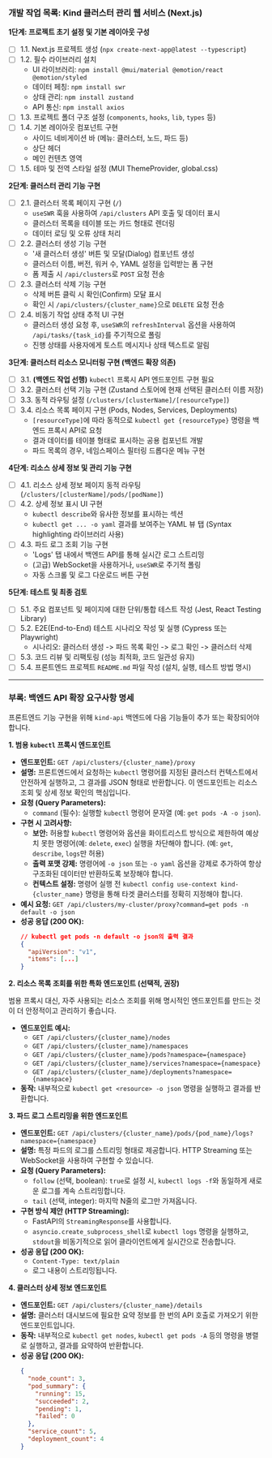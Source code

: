 ### **개발 작업 목록: Kind 클러스터 관리 웹 서비스 (Next.js)**

**1단계: 프로젝트 초기 설정 및 기본 레이아웃 구성**

*   [ ] 1.1. Next.js 프로젝트 생성 (`npx create-next-app@latest --typescript`)
*   [ ] 1.2. 필수 라이브러리 설치
    *   UI 라이브러리: `npm install @mui/material @emotion/react @emotion/styled`
    *   데이터 페칭: `npm install swr`
    *   상태 관리: `npm install zustand`
    *   API 통신: `npm install axios`
*   [ ] 1.3. 프로젝트 폴더 구조 설정 (`components`, `hooks`, `lib`, `types` 등)
*   [ ] 1.4. 기본 레이아웃 컴포넌트 구현
    *   사이드 네비게이션 바 (메뉴: 클러스터, 노드, 파드 등)
    *   상단 헤더
    *   메인 컨텐츠 영역
*   [ ] 1.5. 테마 및 전역 스타일 설정 (MUI ThemeProvider, global.css)

**2단계: 클러스터 관리 기능 구현**

*   [ ] 2.1. 클러스터 목록 페이지 구현 (`/`)
    *   `useSWR` 훅을 사용하여 `/api/clusters` API 호출 및 데이터 표시
    *   클러스터 목록을 테이블 또는 카드 형태로 렌더링
    *   데이터 로딩 및 오류 상태 처리
*   [ ] 2.2. 클러스터 생성 기능 구현
    *   '새 클러스터 생성' 버튼 및 모달(Dialog) 컴포넌트 생성
    *   클러스터 이름, 버전, 워커 수, YAML 설정을 입력받는 폼 구현
    *   폼 제출 시 `/api/clusters`로 `POST` 요청 전송
*   [ ] 2.3. 클러스터 삭제 기능 구현
    *   삭제 버튼 클릭 시 확인(Confirm) 모달 표시
    *   확인 시 `/api/clusters/{cluster_name}`으로 `DELETE` 요청 전송
*   [ ] 2.4. 비동기 작업 상태 추적 UI 구현
    *   클러스터 생성 요청 후, `useSWR`의 `refreshInterval` 옵션을 사용하여 `/api/tasks/{task_id}`를 주기적으로 폴링
    *   진행 상태를 사용자에게 토스트 메시지나 상태 텍스트로 알림

**3단계: 클러스터 리소스 모니터링 구현 (백엔드 확장 의존)**

*   [ ] 3.1. **(백엔드 작업 선행)** `kubectl` 프록시 API 엔드포인트 구현 필요
*   [ ] 3.2. 클러스터 선택 기능 구현 (Zustand 스토어에 현재 선택된 클러스터 이름 저장)
*   [ ] 3.3. 동적 라우팅 설정 (`/clusters/[clusterName]/[resourceType]`)
*   [ ] 3.4. 리소스 목록 페이지 구현 (Pods, Nodes, Services, Deployments)
    *   `[resourceType]`에 따라 동적으로 `kubectl get {resourceType}` 명령을 백엔드 프록시 API로 요청
    *   결과 데이터를 테이블 형태로 표시하는 공용 컴포넌트 개발
    *   파드 목록의 경우, 네임스페이스 필터링 드롭다운 메뉴 구현

**4단계: 리소스 상세 정보 및 관리 기능 구현**

*   [ ] 4.1. 리소스 상세 정보 페이지 동적 라우팅 (`/clusters/[clusterName]/pods/[podName]`)
*   [ ] 4.2. 상세 정보 표시 UI 구현
    *   `kubectl describe`와 유사한 정보를 표시하는 섹션
    *   `kubectl get ... -o yaml` 결과를 보여주는 YAML 뷰 탭 (Syntax highlighting 라이브러리 사용)
*   [ ] 4.3. 파드 로그 조회 기능 구현
    *   'Logs' 탭 내에서 백엔드 API를 통해 실시간 로그 스트리밍
    *   (고급) WebSocket을 사용하거나, `useSWR`로 주기적 폴링
    *   자동 스크롤 및 로그 다운로드 버튼 구현

**5단계: 테스트 및 최종 검토**

*   [ ] 5.1. 주요 컴포넌트 및 페이지에 대한 단위/통합 테스트 작성 (Jest, React Testing Library)
*   [ ] 5.2. E2E(End-to-End) 테스트 시나리오 작성 및 실행 (Cypress 또는 Playwright)
    *   시나리오: 클러스터 생성 -> 파드 목록 확인 -> 로그 확인 -> 클러스터 삭제
*   [ ] 5.3. 코드 리뷰 및 리팩토링 (성능 최적화, 코드 일관성 유지)
*   [ ] 5.4. 프론트엔드 프로젝트 `README.md` 파일 작성 (설치, 실행, 테스트 방법 명시)

---

### **부록: 백엔드 API 확장 요구사항 명세**

프론트엔드 기능 구현을 위해 `kind-api` 백엔드에 다음 기능들이 추가 또는 확장되어야 합니다.

**1. 범용 `kubectl` 프록시 엔드포인트**

*   **엔드포인트:** `GET /api/clusters/{cluster_name}/proxy`
*   **설명:** 프론트엔드에서 요청하는 `kubectl` 명령어를 지정된 클러스터 컨텍스트에서 안전하게 실행하고, 그 결과를 JSON 형태로 반환합니다. 이 엔드포인트는 리소스 조회 및 상세 정보 확인의 핵심입니다.
*   **요청 (Query Parameters):**
    *   `command` (필수): 실행할 `kubectl` 명령어 문자열 (예: `get pods -A -o json`).
*   **구현 시 고려사항:**
    *   **보안:** 허용할 `kubectl` 명령어와 옵션을 화이트리스트 방식으로 제한하여 예상치 못한 명령어(예: `delete`, `exec`) 실행을 차단해야 합니다. (예: `get`, `describe`, `logs`만 허용)
    *   **출력 포맷 강제:** 명령어에 `-o json` 또는 `-o yaml` 옵션을 강제로 추가하여 항상 구조화된 데이터만 반환하도록 보장해야 합니다.
    *   **컨텍스트 설정:** 명령어 실행 전 `kubectl config use-context kind-{cluster_name}` 명령을 통해 타겟 클러스터를 정확히 지정해야 합니다.
*   **예시 요청:** `GET /api/clusters/my-cluster/proxy?command=get pods -n default -o json`
*   **성공 응답 (200 OK):**
    ```json
    // kubectl get pods -n default -o json의 출력 결과
    {
      "apiVersion": "v1",
      "items": [...]
    }
    ```

**2. 리소스 목록 조회를 위한 특화 엔드포인트 (선택적, 권장)**

범용 프록시 대신, 자주 사용되는 리소스 조회를 위해 명시적인 엔드포인트를 만드는 것이 더 안정적이고 관리하기 좋습니다.

*   **엔드포인트 예시:**
    *   `GET /api/clusters/{cluster_name}/nodes`
    *   `GET /api/clusters/{cluster_name}/namespaces`
    *   `GET /api/clusters/{cluster_name}/pods?namespace={namespace}`
    *   `GET /api/clusters/{cluster_name}/services?namespace={namespace}`
    *   `GET /api/clusters/{cluster_name}/deployments?namespace={namespace}`
*   **동작:** 내부적으로 `kubectl get <resource> -o json` 명령을 실행하고 결과를 반환합니다.

**3. 파드 로그 스트리밍을 위한 엔드포인트**

*   **엔드포인트:** `GET /api/clusters/{cluster_name}/pods/{pod_name}/logs?namespace={namespace}`
*   **설명:** 특정 파드의 로그를 스트리밍 형태로 제공합니다. HTTP Streaming 또는 WebSocket을 사용하여 구현할 수 있습니다.
*   **요청 (Query Parameters):**
    *   `follow` (선택, boolean): `true`로 설정 시, `kubectl logs -f`와 동일하게 새로운 로그를 계속 스트리밍합니다.
    *   `tail` (선택, integer): 마지막 N줄의 로그만 가져옵니다.
*   **구현 방식 제안 (HTTP Streaming):**
    *   FastAPI의 `StreamingResponse`를 사용합니다.
    *   `asyncio.create_subprocess_shell`로 `kubectl logs` 명령을 실행하고, `stdout`을 비동기적으로 읽어 클라이언트에게 실시간으로 전송합니다.
*   **성공 응답 (200 OK):**
    *   `Content-Type: text/plain`
    *   로그 내용이 스트리밍됩니다.

**4. 클러스터 상세 정보 엔드포인트**

*   **엔드포인트:** `GET /api/clusters/{cluster_name}/details`
*   **설명:** 클러스터 대시보드에 필요한 요약 정보를 한 번의 API 호출로 가져오기 위한 엔드포인트입니다.
*   **동작:** 내부적으로 `kubectl get nodes`, `kubectl get pods -A` 등의 명령을 병렬로 실행하고, 결과를 요약하여 반환합니다.
*   **성공 응답 (200 OK):**
    ```json
    {
      "node_count": 3,
      "pod_summary": {
        "running": 15,
        "succeeded": 2,
        "pending": 1,
        "failed": 0
      },
      "service_count": 5,
      "deployment_count": 4
    }
    ```

